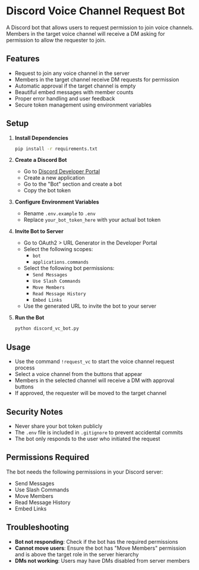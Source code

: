 # Discord Voice Channel Request Bot

A Discord bot that allows users to request permission to join voice channels. Members in the target voice channel will receive a DM asking for permission to allow the requester to join.

## Features

- Request to join any voice channel in the server
- Members in the target channel receive DM requests for permission
- Automatic approval if the target channel is empty
- Beautiful embed messages with member counts
- Proper error handling and user feedback
- Secure token management using environment variables

## Setup

1. **Install Dependencies**
   ```bash
   pip install -r requirements.txt
   ```

2. **Create a Discord Bot**
   - Go to [Discord Developer Portal](https://discord.com/developers/applications)
   - Create a new application
   - Go to the "Bot" section and create a bot
   - Copy the bot token

3. **Configure Environment Variables**
   - Rename `.env.example` to `.env`
   - Replace `your_bot_token_here` with your actual bot token

4. **Invite Bot to Server**
   - Go to OAuth2 > URL Generator in the Developer Portal
   - Select the following scopes:
     - `bot`
     - `applications.commands`
   - Select the following bot permissions:
     - `Send Messages`
     - `Use Slash Commands`
     - `Move Members`
     - `Read Message History`
     - `Embed Links`
   - Use the generated URL to invite the bot to your server

5. **Run the Bot**
   ```bash
   python discord_vc_bot.py
   ```

## Usage

- Use the command `!request_vc` to start the voice channel request process
- Select a voice channel from the buttons that appear
- Members in the selected channel will receive a DM with approval buttons
- If approved, the requester will be moved to the target channel

## Security Notes

- Never share your bot token publicly
- The `.env` file is included in `.gitignore` to prevent accidental commits
- The bot only responds to the user who initiated the request

## Permissions Required

The bot needs the following permissions in your Discord server:
- Send Messages
- Use Slash Commands
- Move Members
- Read Message History
- Embed Links

## Troubleshooting

- **Bot not responding**: Check if the bot has the required permissions
- **Cannot move users**: Ensure the bot has "Move Members" permission and is above the target role in the server hierarchy
- **DMs not working**: Users may have DMs disabled from server members
